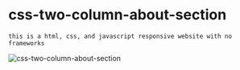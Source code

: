 # css-two-column-about-section

`this is a html, css, and javascript responsive website with no frameworks`

![css-two-column-about-section](https://github.com/MAbdurahman/css-two-column-about-section/assets/20928980/0b40b702-85b6-4dfb-adfc-1c630213a2eb)